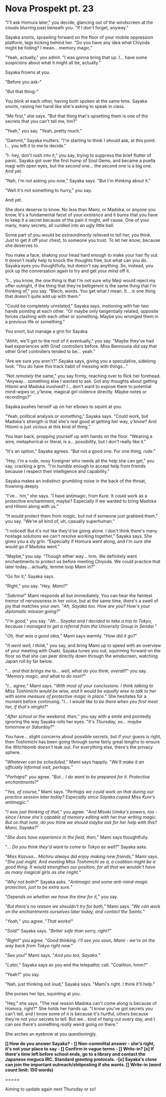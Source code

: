 # Nova Prospekt pt. 23

"I'll ask Homura later," you decide, glancing out of the windscreen at the clouds blurring past beneath you. "If I don't forget, anyway."

Sayaka snorts, sprawling forward on the floor of your mobile oppression platform, legs kicking behind her. "Do you have any idea what Chiyoda might be hiding? I mean... memory magic."

"Yeah, actually," you admit. "I was gonna bring that up. I... have some suspicions about what it might all be, actually."

Sayaka frowns at you.

"Before you ask-"

"But that thing-"

You blink at each other, having both spoken at the same time. Sayaka snorts, raising her hand like she's asking to speak in class.

"Me first," she says. "But that thing that's upsetting them is one of the secrets that you can't tell me, hm?"

"Yeah," you say. "Yeah, pretty much."

"Dammit," Sayaka mutters. "I'm starting to think I *should* ask, at this point. I... you left it to me to decide."

"I- hey, don't rush into it," you say, trying to suppress the brief flutter of panic. Sayaka got over the first hump of Soul Gems, and became a puella magi with open eyes, but the *second* one... the second one is a big one. And yet.

"Nah, I'm not asking you *now*," Sayaka says. "But I'm *thinking* about it."

"Well it's not something to hurry," you say.

And yet.

She *does* deserve to know. No less than Mami, or Madoka, or anyone you know. It's a fundamental facet of your *existence* and it *burns* that you have to keep it a secret because of the pain it might, *will* cause. One of your many, many secrets, all curdled into an ugly little ball.

Some part of you would be *extraordinarily* relieved to tell her, you think. Just to get it off your chest, to someone you trust. To let her *know*, because she deserves to.

You make a face, shaking your head hard enough to make your hair fly out. It doesn't really help to knock the thoughts free, but what can you do. Sayaka eyes you thoughtfully, but doesn't say anything. So, instead, you pick up the conversation again to try and get your mind off it.

"I... you know, the one thing is that I'm not sure why Meiji would reject my offer outright, if the thing that they're belligerent is the same thing that I'm thinking of," you say. "Blech, words. You get what I mean. It... *is* one thing that doesn't quite add up with them."

"Could be completely unrelated," Sayaka says, motioning with her two hands pointing at each other. "Or maybe only tangentially related, opposite forces clashing with each other or something. Maybe you wronged them in a previous life or something."

You snort, but manage a grin for Sayaka.

"Ahhh, we'll get to the root of it eventually," you say. "Maybe they've had bad experiences with Grief controllers before. Miss Bennouna *did* say that other Grief controllers tended to be... yeah."

"Are we sure *you* aren't?" Sayaka says, giving you a speculative, sidelong look. "You *do* have this track habit of messing with things..."

"Not *remotely* the same," you say firmly, reaching over to flick her forehead. "Anyway... something else I wanted to ask. Got any thoughts about getting Hitomi and Madoka involved? I... don't want to expose them to potential mind-wipes or, y'know, magical girl violence directly. Maybe notes or recordings?"

Sayaka pushes herself up on her elbows to squint at you.

"Yeah, political analysis or something," Sayaka says. "Could work, but Madoka's strength is that she's real good at getting her way, y'know? And Hitomi is just *vicious* at this kind of thing."

You lean back, propping yourself up with hands on the floor. "Wearing a wire, metaphorical or literal, is a... possibility, but I don't really like it."

"It's an *option*," Sayaka agrees. "But not a good one. For one thing, *rude*."

"Hey, I'm a rude, nosy foreigner who needs all the help she can get," you say, cracking a grin. "I'm *humble* enough to accept help from friends because I respect their intelligence and capability."

Sayaka makes an indistinct grumbling noise in the back of the throat, frowning deeply.

"I've... hm," she says. "I have antimagic, from Kure. It could work as a protective enchantment, maybe? Especially if we wanted to bring Madoka and Hitomi along with us."

"It would protect them from *magic*, but not if someone just grabbed them," you say. "We're all kind of, uh, casually superhuman."

"I noticed! But it's not like they'd be going alone. I don't think there's many hostage solutions we can't resolve working together," Sayaka says. She gives you a sly grin. "Especially if Homura went along, and I'm *sure* she would go if Madoka went."

"Maybe," you say. "Though either way... hrm. We definitely want enchantments to protect us before meeting Chiyoda. We could practice that later today... actually, lemme loop Mami in?"

"Go for it," Sayaka says.

"Right," you say. "*Hey, Mami?*"

"*Sabrina!*" Mami responds all but immediately. You can hear the faintest tremor of nervousness in her voice, but at the same time, there's a swell of joy that matches your own. "*Ah, Sayaka too. How are you? How's your diplomatic mission going?*"

"*I'm good,*" you say. "*Ah... Sayaka and I decided to take a trip to Tokyo, because I managed to get a referral from the University Group in Sendai.*"

"*Oh, that was a good idea,*" Mami says warmly. "*How did it go?*"

"*It went well, I think,*" you say, and bring Mami up to speed with an overview of your meeting with Osaki. Sayaka tunes you out, squirming forward on the floor so that she can peer directly down through the windscreen, watching Japan roll by far below.

"*... and that brings me to... well, what do you think, overall?*" you say. "*Memory magic, and what to do next?*"

"*I... agree,*" Mami says. "*With most of your conclusions. I think talking to Miss Toshimichi would be wise, and it would be equally wise to talk to her with some measure of protective magic in place.*" She hesitates for a moment before continuing. "*I... I would like to be there when you first meet her, if that's alright?*"

"*After school or the weekend, then,*" you say with a smile and pointedly ignoring the way Sayaka rolls her eyes. "*It's Thursday, so... maybe tomorrow or Saturday?*"

You have... slight concerns about possible *secrets*, but if your guess is right, then Toshimichi has been going through some fairly great lengths to ensure the Witchbomb *doesn't* leak out. For everything else, there's the privacy sphere.

"*Whatever can be scheduled,*" Mami says happily. "*We'll make it an officially informal visit, perhaps.*"

"*Perhaps!*" you agree. "*But... I do want to be prepared for it. Protective enchantments?*"

"*Yes, of course,*" Mami says. "*Perhaps we could work on that during our practice session later today? Especially since Sayaka copied Miss Kure's antimagic.*"

"*I was just thinking of that,*" you agree. "*And Misaki Umika's powers, too - since I know she's capable of memory editing with her true writing magic. But on that note, do you think we should maybe ask for her help with this? Mami, Sayaka?*"

"*She *does* have experience in the field, then,*" Mami says thoughtfully.

"*... Do you think they'd want to come to Tokyo as well?*" Sayaka asks.

"*Miss Kazusa... Michiru always did enjoy making new friends,*" Mami says. "*She just might. And meeting Miss Toshimichi as a, a *coalition* might be a good thing. It would strengthen our position, for all that we wouldn't have as many magical girls as she might.*"

"*Why not both?*" Sayaka asks. "*Antimagic *and* some anti-mind-magic protection, just to be extra sure.*"

"*Depends on whether we have the time for it,*" you say.

"*But there's no reason we shouldn't try for both,*" Mami says. "*We can work on the enchantments ourselves later today, *and* contact the Saints.*"

"*Yeah,*" you agree. "*That works!*"

"*Sold!*" Sayaka says. "*Better safe than sorry, right?*"

"*Right!*" you agree. "*Good thinking. I'll see you soon, Mami - we're on the way back from Tokyo right now.*"

"*See you!*" Mami says. "*And you too, Sayaka.*"

"*Later,*" Sayaka says as you end the telepathic call. "Coalition, hmm?"

"Yeah?" you say.

"Nah, just thinking out loud," Sayaka says. "Mami's right. I think it'll help."

She purses her lips, squinting at you.

"Hey," she says. "The real reason Madoka can't come along is because of Homura, right?" She holds her hands up. "I know you've got secrets you can't tell, and I know some of it is because it's hurtful, others because they're not your secrets to tell. But we... kind of hang out every day, and I can *see* there's something *really* weird going on there."

She arches an eyebrow at you questioningly.

**\[] How do you answer Sayaka?
\- \[] Non-committal answer - she's right, it's not your place to say
\- \[] Confirm in vague terms
\- \[] Write-in?
\[x] If there's time left before school ends, go to a library and contact the Japanese meguca IRC. Standard greeting protocols.
\-\[x] Sayaka's clone can join the important outreach/shitposting if she wants.
\[] Write-in (word count limit: 150 words)**

\=====​

Aiming to update again next Thursday or so!
